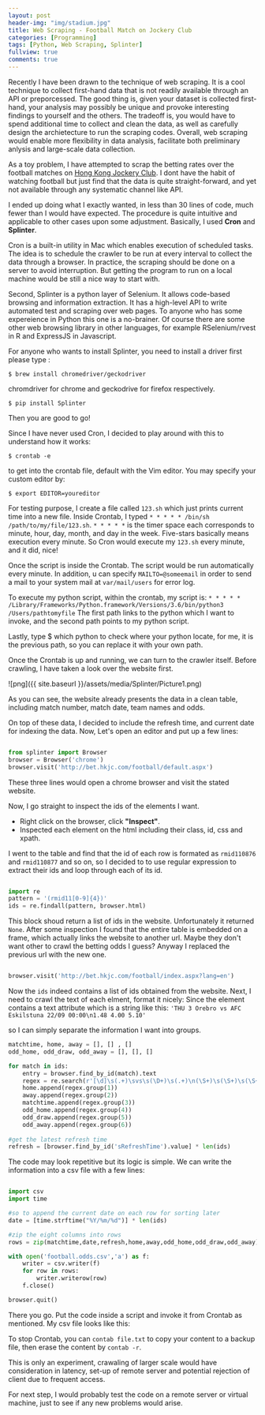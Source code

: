 ```yaml
---
layout: post
header-img: "img/stadium.jpg"
title: Web Scraping - Football Match on Jockery Club
categories: [Programming]
tags: [Python, Web Scraping, Splinter]
fullview: true
comments: true
---
```


Recently I have been drawn to the technique of web scraping. It is a cool technique to collect first-hand data that is not readily available through an API or preporcessed. The good thing is, given your dataset is collected first-hand, your analysis may possibly be unique and provoke interesting findings to yourself and the others. The tradeoff is, you would have to spend additional time to collect and clean the data, as well as carefully design the archietecture to run the scraping codes. Overall, web scraping would enable more flexibility in data analysis, facilitate both preliminary anlysis and large-scale data collection.


As a toy problem, I have attempted to scrap the betting rates over the football matches on [Hong Kong Jockery Club](http://bet.hkjc.com/football/index.aspx?lang=en). I dont have the habit of watching football but just find that the data is quite straight-forward, and yet not available through any systematic channel like API. 


I ended up doing what I exactly wanted, in less than 30 lines of code, much fewer than I would have expected. The procedure is quite intuitive and applicable to other cases upon some adjustment. Basically, I used **Cron** and **Splinter**. 

Cron is a built-in utility in Mac which enables execution of scheduled tasks. The idea is to schedule the crawler to be run at every interval to collect the data through a browser. In practice, the scraping should be done on a server to avoid interruption. But getting the program to run on a local machine would be still a nice way to start with. 

Second, Splinter is a python layer of Selenium. It allows code-based browsing and information extraction. It has a high-level API to write automated test and scraping over web pages. To anyone who has some expereience in Python this one is a no-brainer. Of course there are some other web browsing library in other languages, for example RSelenium/rvest in R and ExpressJS in Javascript.

For anyone who wants to install Splinter, you need to install a driver first please type :
```
$ brew install chromedriver/geckodriver 
```
chromdriver for chrome and geckodrive for firefox respectively. 
```
$ pip install Splinter
```
Then you are good to go!

Since I have never used Cron, I decided to play around with this to understand how it works:
```
$ crontab -e 
```
to get into the crontab file, default with the Vim editor. You may specify your custom editor by:
```
$ export EDITOR=youreditor
```
For testing purpose, I create a file called `123.sh` which just prints current time into a new file. Inside Crontab, I typed 
`* * * * * /bin/sh /path/to/my/file/123.sh`. 
`* * * * *` is the timer space each corresponds to minute, hour, day, month, and day in the week. Five-stars basically means execution every minute. So Cron would execute my `123.sh` every minute, and it did, nice!


Once the script is inside the Crontab. The script would be run automatically every minute.
In addition, u can specify `MAILTO=@someemail` in order to send a mail to your system mail at `var/mail/users` for error log.

To execute my python script, within the crontab, my script is: 
`* * * * * /Library/Frameworks/Python.framework/Versions/3.6/bin/python3 /Users/pathtomyfile` 
The first path links to the python which I want to invoke, and the second path points to my python script.

Lastly, type 
$ which python 
to check where your python locate, for me, it is the previous path, so you can replace it with your own path.

Once the Crontab is up and running, we can turn to the crawler itself.
Before crawling, I have taken a look over the website first.

![png]({{ site.baseurl }}/assets/media/Splinter/Picture1.png)


As you can see, the website already presents the data in a clean table, including match number, match date, team names and odds. 

On top of these data, I decided to include the refresh time, and current date for indexing the data. Now, Let's open an editor and put up a few lines:


```python

from splinter import Browser
browser = Browser('chrome')
browser.visit('http://bet.hkjc.com/football/default.aspx')

```

These three lines would open a chrome browser and visit the stated website.

Now, I go straight to inspect the ids of the elements I want. 
- Right click on the browser, click **"Inspect"**. 
- Inspected each element on the html including their class, id, css and xpath.

I went to the table and find that the id of each row is formated as `rmid110876` and `rmid110877` and so on, so I decided to to use regular expression to extract their ids and loop through each of its id.



```python

import re
pattern = '(rmid11[0-9]{4})'
ids = re.findall(pattern, browser.html)

```

This block shoud return a list of ids in the website. Unfortunately it returned `None`. After some inspection I found that the entire table is embedded on a frame, which actually links the website to another url. Maybe they don't want other to crawl the betting odds I guess? Anyway I replaced the previous url with the new one.


```python

browser.visit('http://bet.hkjc.com/football/index.aspx?lang=en')

```

Now the `ids` indeed contains a list of ids obtained from the website.
Next, I need to crawl the text of each elment, format it nicely:
Since the element contains a text attribute which is a string like this: `'THU 3 Orebro vs AFC Eskilstuna 22/09 00:00\n1.48 4.00 5.10'` 

so I can simply separate the information I want into groups.


```python
matchtime, home, away = [], [] , []
odd_home, odd_draw, odd_away = [], [], []

for match in ids:
    entry = browser.find_by_id(match).text
    regex = re.search(r'[\d]\s(.+)\svs\s(\D+)\s(.+)\n(\S+)\s(\S+)\s(\S+)', entry)
    home.append(regex.group(1))
    away.append(regex.group(2))
    matchtime.append(regex.group(3))
    odd_home.append(regex.group(4))
    odd_draw.append(regex.group(5))
    odd_away.append(regex.group(6))
    
#get the latest refresh time 
refresh = [browser.find_by_id('sRefreshTime').value] * len(ids)

```

The code may look repetitive but its logic is simple. We can write the information into a csv file with a few lines:



```python

import csv
import time

#so to append the current date on each row for sorting later
date = [time.strftime("%Y/%m/%d")] * len(ids)

#zip the eight columns into rows
rows = zip(matchtime,date,refresh,home,away,odd_home,odd_draw,odd_away)

with open('football.odds.csv','a') as f:
    writer = csv.writer(f)
    for row in rows:
        writer.writerow(row)
    f.close()

browser.quit()

```

There you go. Put the code inside a script and invoke it from Crontab as mentioned. My csv file looks like this:

<script src="https://gist.github.com/chrisckwong821/eff4adac9d386b64cb7a5b18b50a95af.js"></script>


To stop Crontab, you can `contab file.txt` to copy your content to a backup file, then erase the content by `contab -r`. 

This is only an experiment, crawaling of larger scale would have consideration in latency, set-up of remote server and potential rejection of client due to frequent access.

For next step, I would probably test the code on a remote server or virtual machine, just to see if any new problems would arise. 
